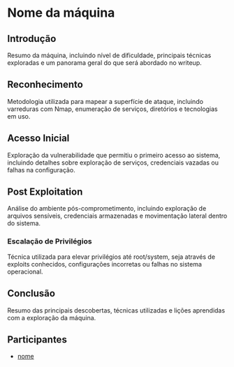 # Nome da máquina

## Introdução

Resumo da máquina, incluindo nível de dificuldade, principais técnicas exploradas e um panorama geral do que será abordado no writeup.

## Reconhecimento

Metodologia utilizada para mapear a superfície de ataque, incluindo varreduras com Nmap, enumeração de serviços, diretórios e tecnologias em uso.

## Acesso Inicial

Exploração da vulnerabilidade que permitiu o primeiro acesso ao sistema, incluindo detalhes sobre exploração de serviços, credenciais vazadas ou falhas na configuração.

## Post Exploitation

Análise do ambiente pós-comprometimento, incluindo exploração de arquivos sensíveis, credenciais armazenadas e movimentação lateral dentro do sistema.

### Escalação de Privilégios

Técnica utilizada para elevar privilégios até root/system, seja através de exploits conhecidos, configurações incorretas ou falhas no sistema operacional.

## Conclusão

Resumo das principais descobertas, técnicas utilizadas e lições aprendidas com a exploração da máquina.

## Participantes

- [nome](linkedin,blog..)
